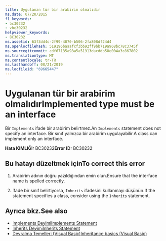 ```yaml
---
title: Uygulanan tür bir arabirim olmalıdır
ms.date: 07/20/2015
f1_keywords:
- bc30232
- vbc30232
helpviewer_keywords:
- BC30232
ms.assetid: 63f3dd4c-2f99-4070-b506-2fa808df24d4
ms.openlocfilehash: 519196baaafcf3bb92ff9bb719a968bc78c3745f
ms.sourcegitcommit: cdf67135a98a5a51913dacddb58e004a3c867802
ms.translationtype: MT
ms.contentlocale: tr-TR
ms.lasthandoff: 08/21/2019
ms.locfileid: "69665447"
---
```

# <a name="implemented-type-must-be-an-interface"></a><span data-ttu-id="35c79-102">Uygulanan tür bir arabirim olmalıdır</span><span class="sxs-lookup"><span data-stu-id="35c79-102">Implemented type must be an interface</span></span>
<span data-ttu-id="35c79-103">Bir `Implements` ifade bir arabirim belirtmez.</span><span class="sxs-lookup"><span data-stu-id="35c79-103">An `Implements` statement does not specify an interface.</span></span> <span data-ttu-id="35c79-104">Bir sınıf yalnızca bir arabirim uygulayabilir.</span><span class="sxs-lookup"><span data-stu-id="35c79-104">A class can implement only an interface.</span></span>  
  
 <span data-ttu-id="35c79-105">**Hata KIMLIĞI:** BC30232</span><span class="sxs-lookup"><span data-stu-id="35c79-105">**Error ID:** BC30232</span></span>  
  
## <a name="to-correct-this-error"></a><span data-ttu-id="35c79-106">Bu hatayı düzeltmek için</span><span class="sxs-lookup"><span data-stu-id="35c79-106">To correct this error</span></span>  
  
1. <span data-ttu-id="35c79-107">Arabirim adının doğru yazıldığından emin olun.</span><span class="sxs-lookup"><span data-stu-id="35c79-107">Ensure that the interface name is spelled correctly.</span></span>  
  
2. <span data-ttu-id="35c79-108">İfade bir sınıf belirtiyorsa, `Inherits` ifadesini kullanmayı düşünün.</span><span class="sxs-lookup"><span data-stu-id="35c79-108">If the statement specifies a class, consider using the `Inherits` statement.</span></span>  
  
## <a name="see-also"></a><span data-ttu-id="35c79-109">Ayrıca bkz.</span><span class="sxs-lookup"><span data-stu-id="35c79-109">See also</span></span>

- [<span data-ttu-id="35c79-110">Implements Deyimi</span><span class="sxs-lookup"><span data-stu-id="35c79-110">Implements Statement</span></span>](../../visual-basic/language-reference/statements/implements-statement.md)
- [<span data-ttu-id="35c79-111">Inherits Deyimi</span><span class="sxs-lookup"><span data-stu-id="35c79-111">Inherits Statement</span></span>](../../visual-basic/language-reference/statements/inherits-statement.md)
- [<span data-ttu-id="35c79-112">Devralma Temelleri (Visual Basic)</span><span class="sxs-lookup"><span data-stu-id="35c79-112">Inheritance basics (Visual Basic)</span></span>](../programming-guide/language-features/objects-and-classes/inheritance-basics.md)
